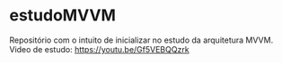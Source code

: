 # estudoMVVM

Repositório com o intuito de inicializar no estudo da arquitetura MVVM.
Video de estudo: https://youtu.be/Gf5VEBQQzrk
